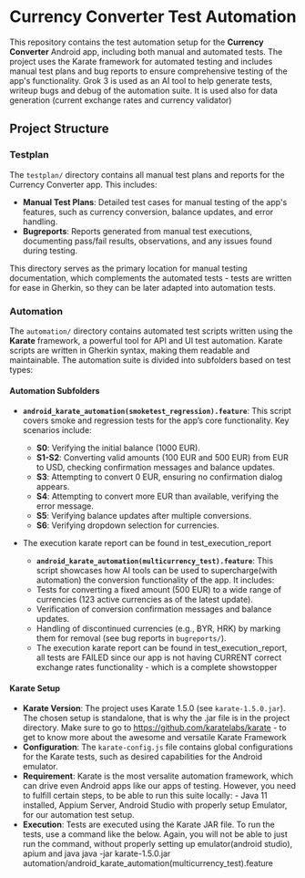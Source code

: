 # Currency Converter Test Automation

This repository contains the test automation setup for the **Currency Converter** Android app, including both manual and automated tests. The project uses the Karate framework for automated testing and includes manual test plans and bug reports to ensure comprehensive testing of the app's functionality. Grok 3 is used as an AI tool to help generate tests, writeup bugs and debug of the automation suite. It is used also for data generation (current exchange rates and currency validator)

## Project Structure

### Testplan
The `testplan/` directory contains all manual test plans and reports for the Currency Converter app. This includes:

- **Manual Test Plans**: Detailed test cases for manual testing of the app's features, such as currency conversion, balance updates, and error handling.
- **Bugreports**: Reports generated from manual test executions, documenting pass/fail results, observations, and any issues found during testing.

This directory serves as the primary location for manual testing documentation, which complements the automated tests - tests are written for ease in Gherkin, so they can be later adapted into automation tests.

### Automation
The `automation/` directory contains automated test scripts written using the **Karate** framework, a powerful tool for API and UI test automation. Karate scripts are written in Gherkin syntax, making them readable and maintainable. The automation suite is divided into subfolders based on test types:

#### Automation Subfolders
  
- **`android_karate_automation(smoketest_regression).feature`**: This script covers smoke and regression tests for the app’s core functionality. Key scenarios include:
  - **S0**: Verifying the initial balance (1000 EUR).
  - **S1-S2**: Converting valid amounts (100 EUR and 500 EUR) from EUR to USD, checking confirmation messages and balance updates.
  - **S3**: Attempting to convert 0 EUR, ensuring no confirmation dialog appears.
  - **S4**: Attempting to convert more EUR than available, verifying the error message.
  - **S5**: Verifying balance updates after multiple conversions.
  - **S6**: Verifying dropdown selection for currencies.
- The execution karate report can be found in test_execution_report

  - **`android_karate_automation(multicurrency_test).feature`**: This script showcases how AI tools can be used to supercharge(with automation) the conversion functionality of the app. It includes:
  - Tests for converting a fixed amount (500 EUR) to a wide range of currencies (123 active currencies as of the latest update).
  - Verification of conversion confirmation messages and balance updates.
  - Handling of discontinued currencies (e.g., BYR, HRK) by marking them for removal (see bug reports in `bugreports/`).
  - The execution karate report can be found in test_execution_report, all tests are FAILED since our app is not having CURRENT correct exchange rates functionality - which is a complete showstopper

#### Karate Setup
- **Karate Version**: The project uses Karate 1.5.0 (see `karate-1.5.0.jar`). The chosen setup is standalone, that is why the .jar file is in the project directory. Make sure to go to https://github.com/karatelabs/karate - to get to know more about the awesome and versatile Karate Framework
- **Configuration**: The `karate-config.js` file contains global configurations for the Karate tests, such as desired capabilities for the Android emulator.
- **Requirement**: Karate is the most versalite automation framework, which can drive even Android apps like our apps of testing. However, you need to fulfill certain steps, to be able to run this suite locally:
        - Java 11 installed, Appium Server, Android Studio with properly setup Emulator, for our automation test setup. 
- **Execution**: Tests are executed using the Karate JAR file. To run the tests, use a command like the below. Again, you will not be able to just run the command, without properly setting up emulator(android studio), apium and java
  java -jar karate-1.5.0.jar automation/android_karate_automation(multicurrency_test).feature